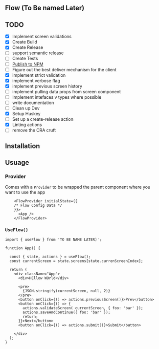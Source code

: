 ## Flow (To Be named Later)

## TODO
- [x] Implement screen validations
- [x] Create Build
- [x] Create Release
- [ ] support semantic release
- [ ] Create Tests
- [ ] [Publish to NPM](https://github.com/actions/setup-node/blob/main/docs/advanced-usage.md#publish-to-npmjs-and-gpr-with-npm)
- [ ] Figure out the best deliver mechanism for the client
- [x] implement strict validation
- [x] implement verbose flag
- [x] implement previous screen history
- [ ] implement pulling data props from screen component
- [ ] Implement intefaces v types where possible
- [ ] write documentation
- [ ] Clean up Dev
- [x] Setup Huskey
- [ ] Set up a create-release action
- [x] Linting actions
- [ ] remove the CRA cruft

## Installation
<!-- TODO: Add installation instruction -->

## Usuage

### Provider
Comes with a `Provider` to be wrapped the parent component where you want to use the app

```tsx
    <FlowProvider initialState={{
    /* Flow Config Data */
    }}>
      <App />
    </FlowProvider>
```

### `UseFlow()`

```tsx
import { useFlow } from 'TO BE NAME LATER)';

function App() {

  const { state, actions } = useFlow();
  const currentScreen = state.screens[state.currenScreenIndex];

  return (
    <div className="App">
      <div>HEllow WOrld</div>

      <pre>
        {JSON.stringify(currentScreen, null, 2)}
      </pre>
      <button onClick={() => actions.previousScreen()}>Prev</button>
      <button onClick={() => {
        actions.validateScreen( currentScreen, { foo: 'bar' });
        actions.saveAndContinue({ foo: 'bar' });
        return;
      }}>Next</button>
      <button onClick={() => actions.submit()}>Submit</button>

    </div>
  );
}
```